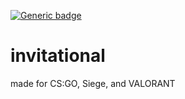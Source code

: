 [![Generic badge](https://img.shields.io/badge/Version-1.0-<COLOR>.svg)](https://shields.io/)

# invitational

made for CS:GO, Siege, and VALORANT